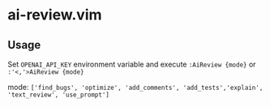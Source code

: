 # ai-review.vim

## Usage

Set `OPENAI_API_KEY` environment variable and execute `:AiReview {mode}` or `:'<,'>AiReview {mode}`

mode: `['find_bugs', 'optimize', 'add_comments', 'add_tests','explain',  'text_review', 'use_prompt']`
